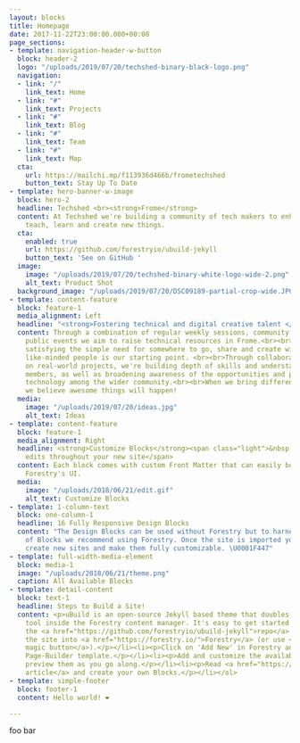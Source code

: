 ```yaml
---
layout: blocks
title: Homepage
date: 2017-11-22T23:00:00.000+00:00
page_sections:
- template: navigation-header-w-button
  block: header-2
  logo: "/uploads/2019/07/20/techshed-binary-black-logo.png"
  navigation:
  - link: "/"
    link_text: Home
  - link: "#"
    link_text: Projects
  - link: "#"
    link_text: Blog
  - link: "#"
    link_text: Team
  - link: "#"
    link_text: Map
  cta:
    url: https://mailchi.mp/f113936d466b/frometechshed
    button_text: Stay Up To Date
- template: hero-banner-w-image
  block: hero-2
  headline: Techshed <br><strong>Frome</strong>
  content: At Techshed we're building a community of tech makers to enhance skills,
    teach, learn and create new things.
  cta:
    enabled: true
    url: https://github.com/forestryio/ubuild-jekyll
    button_text: 'See on GitHub '
  image:
    image: "/uploads/2019/07/20/techshed-binary-white-logo-wide-2.png"
    alt_text: Product Shot
  background_image: "/uploads/2019/07/20/DSC09189-partial-crop-wide.JPG"
- template: content-feature
  block: feature-1
  media_alignment: Left
  headline: "<strong>Fostering technical and digital creative talent </strong>in Frome"
  content: Through a combination of regular weekly sessions, community projects and
    public events we aim to raise technical resources in Frome.<br><br>To enable this,
    satisfying the simple need for somewhere to go, share and create with interesting,
    like-minded people is our starting point. <br><br>Through collaboration and focus
    on real-world projects, we're building depth of skills and understanding among
    members, as well as broadening awareness of the opportunities and pitfalls of
    technology among the wider community.<br><br>When we bring different minds together,
    we believe awesome things will happen!
  media:
    image: "/uploads/2019/07/20/ideas.jpg"
    alt_text: Ideas
- template: content-feature
  block: feature-1
  media_alignment: Right
  headline: <strong>Customize Blocks</strong><span class="light">&nbsp;to make quick
    edits throughout your new site</span>
  content: Each block comes with custom Front Matter that can easily be edited in
    Forestry's UI.
  media:
    image: "/uploads/2018/06/21/edit.gif"
    alt_text: Customize Blocks
- template: 1-column-text
  block: one-column-1
  headline: 16 Fully Responsive Design Blocks
  content: "The Design Blocks can be used without Forestry but to harness the power
    of Blocks we recommend using Forestry. Once the site is imported you can immediately
    create new sites and make them fully customizable. \U0001F447"
- template: full-width-media-element
  block: media-1
  image: "/uploads/2018/06/21/theme.png"
  caption: All Available Blocks
- template: detail-content
  block: text-1
  headline: Steps to Build a Site!
  content: <p>uBuild is an open-source Jekyll based theme that doubles as a builder
    tool inside the Forestry content manager. It's easy to get started!</p><ol><li><p>Fork
    the <a href="https://github.com/forestryio/ubuild-jekyll">repo</a> and import
    the site into <a href="https://forestry.io/">Forestry</a> (or use <a href="https://forestry.io/blog/ubuild-a-new-theme-for-static-sites-using-blocks#even-quicker-start">our
    magic button</a>).</p></li><li><p>Click on 'Add New' in Forestry and select the
    Page-Builder template.</p></li><li><p>Add and customize the available Blocks and
    preview them as you go along.</p></li><li><p>Read <a href="https://forestry.io/blog/ubuild-a-new-theme-for-static-sites-using-blocks/">our
    article</a> and create your own Blocks.</p></li></ol>
- template: simple-footer
  block: footer-1
  content: Hello world! ❤︎

---
```

foo bar